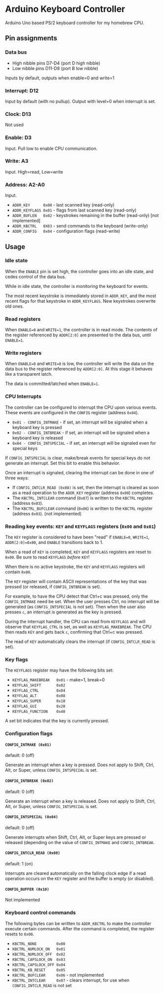 Arduino Keyboard Controller
===========================

Arduino Uno based PS/2 keyboard controller for my homebrew CPU.

Pin assignments
---------------

### Data bus

* High nibble pins D7-D4 (port D high nibble)
* Low nibble pins D11-D8 (port B low nibble)

Inputs by default, outputs when enable=0 and write=1

### Interrupt: D12

Input by default (with no pullup).  Output with level=0
when interrupt is set.

### Clock: D13

Not used

### Enable: D3

Input.  Pull low to enable CPU communication.

### Write: A3

Input.  High=read, Low=write

### Address: A2-A0

Input. 

* `ADDR_KEY      0x00` - last scanned key (read-only)
* `ADDR_KEYFLAGS 0x01` - flags from last scanned key (read-only)
* `ADDR_BUFLEN   0x02` - keystrokes remaining in the buffer (read-only) [not implemented]
* `ADDR_KBCTRL   0X03` - send commands to the keyboard (write-only)
* `ADDR_CONFIG   0x04` - configuration flags (read-write)

Usage
-----

### Idle state

When the `ENABLE` pin is set high, the controller goes into an idle state, and
cedes control of the data bus.

While in idle state, the controller is monitoring the keyboard for events.

The most recent keystroke is immediately stored in `ADDR_KEY`, and the most
recent flags for that keystroke in `ADDR_KEYFLAGS`.  New keystrokes overwrite
old ones.

### Read registers

When `ENABLE=0` and `WRITE=1`, the controller is in read mode.
The contents of the register referenced by `ADDR[2:0]` are presented to the
data bus, until `ENABLE=1`.

### Write registers

When `ENABLE=0` and `WRITE=0` is low, the controller will write 
the data on the data bus to the register referenced by `ADDR[2:0]`.
At this stage it behaves like a transparent latch.

The data is committed/latched when `ENABLE=1`.

### CPU Interrupts

The controller can be configured to interrupt the CPU upon various events.
These events are configured in the `CONFIG` register (address `0x04`).

* `0x01 - CONFIG_INTMAKE` - if set, an interrupt will be signaled when a keyboard key is pressed
* `0x02 - CONFIG_INTBREAK` - if set, an interrupt will be signaled when a keyboard key is released
* `0x04 - CONFIG_INTSPECIAL` - if set, an interrupt will be signaled even for special keys

If `CONFIG_INTSPECIAL` is clear, make/break events for special keys do not
generate an interrupt.  Set this bit to enable this behavior.

Once an interrupt is signaled, clearing the interrupt can be done in one
of three ways:

* If `CONFIG_INTCLR_READ (0x08)` is set, then the interrupt is cleared
  as soon as a read operation to the `ADDR_KEY` register (address `0x00`)
  completes.
* The `KBCTRL_INTCLEAR` command (`0x07`) is written to the `KBCTRL` register
  (address `0x03`).
* The `KBCTRL_BUFCLEAR` command (`0x06`) is written to the `KBCTRL` register
  (address `0x03`). (not implemented)

### Reading key events: `KEY` and `KEYFLAGS` registers (`0x00` and `0x01`)

The `KEY` register is considered to have been "read" if `ENABLE=0`,
`WRITE=1`, `ADDR[2:0]=0x00`, and `ENABLE` transitions back to 1.

When a read of `KEY` is completed, `KEY` and `KEYFLAGS` registers are
reset to `0x00`.  Be sure to read `KEYFLAGS` _before_ `KEY`!

When there is no active keystroke, the `KEY` and `KEYFLAGS` registers will
contain `0x00`.

The `KEY` register will contain ASCII representations of the key that was
pressed (or released, if `CONFIG_INTBREAK` is set).

For example, to have the CPU detect that Ctrl+c was pressed, only the
`CONFIG_INTMAKE` need be set.  When the user presses Ctrl, no interrupt
will be generated (as `CONFIG_INTSPECIAL` is not set).  Then when the
user also presses `c`, an interrupt is generated as the key is pressed.

During the interrupt handler, the CPU can read from `KEYFLAGS` and will
observe that `KEYFLAG_CTRL` is set, as well as `KEYFLAG_MAKEBREAK`.
The CPU then reads `KEY` and gets back `c`, confirming that Ctrl+c was
pressed.

The read of `KEY` automatically clears the interrupt (if `CONFIG_INTCLR_READ`
is set).

### Key flags

The `KEYFLAGS` register may have the following bits set:

* `KEYFLAG_MAKEBREAK   0x01` - make=1, break=0
* `KEYFLAG_SHIFT       0x02`
* `KEYFLAG_CTRL        0x04`
* `KEYFLAG_ALT         0x08`
* `KEYFLAG_SUPER       0x10`
* `KEYFLAG_GUI         0x20`
* `KEYFLAG_FUNCTION    0x40`

A set bit indicates that the key is currently pressed.

### Configuration flags

#### `CONFIG_INTMAKE (0x01)`

default: 0 (off)

Generate an interrupt when a key is pressed. Does not apply to Shift, Ctrl, Alt, or Super,
unless `CONFIG_INTSPECIAL` is set.

#### `CONFIG_INTBREAK (0x02)`

default: 0 (off)

Generate an interrupt when a key is released. Does not apply to Shift, Ctrl, Alt, or Super,
unless `CONFIG_INTSPECIAL` is set.

#### `CONFIG_INTSPECIAL (0x04)`

default: 0 (off)

Generate interrupts when Shift, Ctrl, Alt, or Super keys are pressed or released (depending on
the value of `CONFIG_INTMAKE` and `CONFIG_INTBREAK`.

#### `CONFIG_INTCLR_READ (0x08)`

default: 1 (on)

Interrupts are cleared automatically on the falling clock edge if a read operation occurs on
the `KEY` register and the buffer is empty (or disabled).

#### `CONFIG_BUFFER (0x10)`

Not implemented

### Keyboard control commands

The following bytes can be written to `ADDR_KBCTRL` to make the controller execute certain commands.
After the command is completed, the register resets to `0x00`.

* `KBCTRL_NONE         0x00`
* `KBCTRL_NUMLOCK_ON   0x01`
* `KBCTRL_NUMLOCK_OFF  0x02`
* `KBCTRL_CAPSLOCK_ON  0x03`
* `KBCTRL_CAPSLOCK_OFF 0x04`
* `KBCTRL_KB_RESET     0x05`
* `KBCTRL_BUFCLEAR     0x06` - not implemented
* `KBCTRL_INTCLEAR     0x07` - clears interrupt, for use when `CONFIG_INTCLR_READ` is not set

